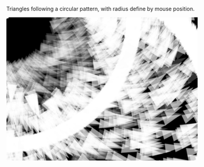 Triangles following a circular pattern, with radius define by mouse position.

![alt text](https://raw.githubusercontent.com/seem-less/Creative-Coding-Scrapbook/master/CircularTriangles/triangles.JPG)

